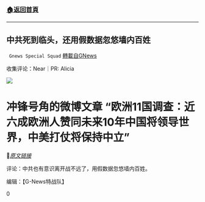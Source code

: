 ###  [:house:返回首頁](https://github.com/ourhimalayas/txt)
---

## 中共死到临头，还用假数据忽悠墙内百姓
` Gnews Special Squad` [轉載自GNews](https://gnews.org/zh-hans/780620/)

收集评论：Near｜PR: Alicia

![]()![](https://gnews.org/wp-content/uploads/2021/01/20200214_15817410734026-2.jpg)

# **冲锋号角的微博文章 “欧洲11国调查：近六成欧洲人赞同未来10年中国将领导世界，中美打仗将保持中立**”

🔗*[原文链接](https://m.weibo.cn/2343014623/4595423250219964)*

评论：中共也有意识离开战不远了，用假数据忽悠墙内百姓。

编辑：【G-News特战队】

0
